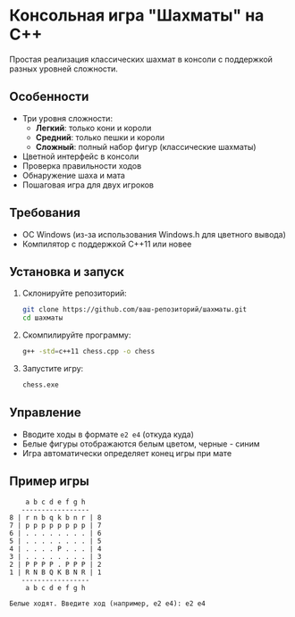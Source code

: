 # Консольная игра "Шахматы" на C++

Простая реализация классических шахмат в консоли с поддержкой разных уровней сложности.

## Особенности

- Три уровня сложности:
  - **Легкий**: только кони и короли
  - **Средний**: только пешки и короли
  - **Сложный**: полный набор фигур (классические шахматы)
- Цветной интерфейс в консоли
- Проверка правильности ходов
- Обнаружение шаха и мата
- Пошаговая игра для двух игроков

## Требования

- ОС Windows (из-за использования Windows.h для цветного вывода)
- Компилятор с поддержкой C++11 или новее

## Установка и запуск

1. Склонируйте репозиторий:
   ```bash
   git clone https://github.com/ваш-репозиторий/шахматы.git
   cd шахматы
   ```

2. Скомпилируйте программу:
   ```bash
   g++ -std=c++11 chess.cpp -o chess
   ```

3. Запустите игру:
   ```bash
   chess.exe
   ```

## Управление

- Вводите ходы в формате `e2 e4` (откуда куда)
- Белые фигуры отображаются белым цветом, черные - синим
- Игра автоматически определяет конец игры при мате

## Пример игры

```
    a b c d e f g h
   -----------------
8 | r n b q k b n r | 8
7 | p p p p p p p p | 7
6 | . . . . . . . . | 6
5 | . . . . . . . . | 5
4 | . . . . P . . . | 4
3 | . . . . . . . . | 3
2 | P P P P . P P P | 2
1 | R N B Q K B N R | 1
   -----------------
    a b c d e f g h

Белые ходят. Введите ход (например, e2 e4): e2 e4
```
